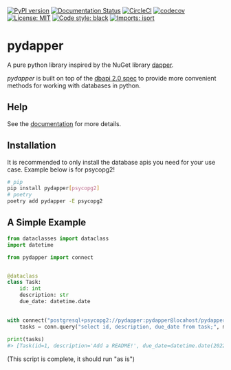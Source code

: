 [![PyPI version](https://badge.fury.io/py/pydapper.svg)](https://badge.fury.io/py/pydapper)
[![Documentation Status](https://readthedocs.org/projects/pydapper/badge/?version=latest)](https://pydapper.readthedocs.io/en/latest/?badge=latest)
[![CircleCI](https://circleci.com/gh/zschumacher/pydapper/tree/main.svg?style=svg)](https://circleci.com/gh/zschumacher/pydapper/tree/main)
[![codecov](https://codecov.io/gh/zschumacher/pydapper/branch/main/graph/badge.svg?token=3X1IR81HL2)](https://codecov.io/gh/zschumacher/pydapper)
[![License: MIT](https://img.shields.io/badge/License-MIT-yellow.svg)](https://opensource.org/licenses/MIT)
[![Code style: black](https://img.shields.io/badge/code%20style-black-000000.svg)](https://github.com/psf/black)
[![Imports: isort](https://img.shields.io/badge/%20imports-isort-%231674b1?style=flat&labelColor=ef8336)](https://pycqa.github.io/isort/)

# pydapper
A pure python library inspired by the NuGet library [dapper](https://dapper-tutorial.net).

*pydapper* is built on top of the [dbapi 2.0 spec](https://www.python.org/dev/peps/pep-0249/)
to provide more convenient methods for working with databases in python.

## Help
See the [documentation](https://pydapper.readthedocs.io/en/latest/) for more details.

## Installation
It is recommended to only install the database apis you need for your use case.  Example below is for psycopg2!
```bash
# pip 
pip install pydapper[psycopg2]
# poetry
poetry add pydapper -E psycopg2
```

## A Simple Example
```python
from dataclasses import dataclass
import datetime

from pydapper import connect


@dataclass
class Task:
    id: int
    description: str
    due_date: datetime.date

    
with connect("postgresql+psycopg2://pydapper:pydapper@locahost/pydapper") as conn:
    tasks = conn.query("select id, description, due_date from task;", model=Task)
    
print(tasks)
#> [Task(id=1, description='Add a README!', due_date=datetime.date(2022, 1, 16))]
```
(This script is complete, it should run "as is")
